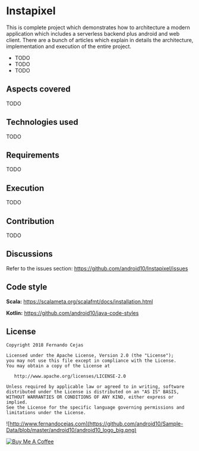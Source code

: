 # Instapixel

This is complete project which demonstrates how to architecture a modern application which includes a serverless backend plus android and web client. There are a bunch of articles which explain in details the architecture, implementation and execution of the entire project.

 - TODO
 - TODO
 - TODO

## Aspects covered
TODO

## Technologies used
TODO

## Requirements
TODO

## Execution
TODO

## Contribution
TODO

## Discussions
Refer to the issues section: https://github.com/android10/Instapixel/issues
 
## Code style
**Scala:** https://scalameta.org/scalafmt/docs/installation.html

**Kotlin:** https://github.com/android10/java-code-styles

## License

    Copyright 2018 Fernando Cejas

    Licensed under the Apache License, Version 2.0 (the "License");
    you may not use this file except in compliance with the License.
    You may obtain a copy of the License at

       http://www.apache.org/licenses/LICENSE-2.0

    Unless required by applicable law or agreed to in writing, software
    distributed under the License is distributed on an "AS IS" BASIS,
    WITHOUT WARRANTIES OR CONDITIONS OF ANY KIND, either express or implied.
    See the License for the specific language governing permissions and
    limitations under the License.


![http://www.fernandocejas.com](https://github.com/android10/Sample-Data/blob/master/android10/android10_logo_big.png)

<a href="https://www.buymeacoffee.com/android10" target="_blank"><img src="https://www.buymeacoffee.com/assets/img/custom_images/orange_img.png" alt="Buy Me A Coffee" style="height: auto !important;width: auto !important;" ></a>
